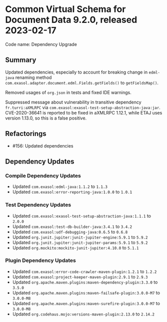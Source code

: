 # Common Virtual Schema for Document Data 9.2.0, released 2023-02-17

Code name: Dependency Upgrade

## Summary

Updated dependencies, especially to account for breaking change in `edml-java` renaming method `com.exasol.adapter.document.edml.Fields.getFields()` to `getFieldsMap()`.

Removed usages of `org.json` in tests and fixed IDE warnings.

Suppressed message about vulnerability in transitive dependency `fr.turri:aXMLRPC` via `com.exasol:exasol-test-setup-abstraction-java:jar`. CVE-2020-36641 is reported to be fixed in aXMLRPC 1.12.1, while ETAJ uses version 1.13.0, so this is a false positive.


## Refactorings

* #156: Updated dependencies

## Dependency Updates

### Compile Dependency Updates

* Updated `com.exasol:edml-java:1.1.2` to `1.1.3`
* Updated `com.exasol:error-reporting-java:1.0.0` to `1.0.1`

### Test Dependency Updates

* Updated `com.exasol:exasol-test-setup-abstraction-java:1.1.1` to `2.0.0`
* Updated `com.exasol:test-db-builder-java:3.4.1` to `3.4.2`
* Updated `com.exasol:udf-debugging-java:0.6.5` to `0.6.8`
* Updated `org.junit.jupiter:junit-jupiter-engine:5.9.1` to `5.9.2`
* Updated `org.junit.jupiter:junit-jupiter-params:5.9.1` to `5.9.2`
* Updated `org.mockito:mockito-junit-jupiter:4.10.0` to `5.1.1`

### Plugin Dependency Updates

* Updated `com.exasol:error-code-crawler-maven-plugin:1.2.1` to `1.2.2`
* Updated `com.exasol:project-keeper-maven-plugin:2.9.1` to `2.9.3`
* Updated `org.apache.maven.plugins:maven-dependency-plugin:3.3.0` to `3.5.0`
* Updated `org.apache.maven.plugins:maven-failsafe-plugin:3.0.0-M7` to `3.0.0-M8`
* Updated `org.apache.maven.plugins:maven-surefire-plugin:3.0.0-M7` to `3.0.0-M8`
* Updated `org.codehaus.mojo:versions-maven-plugin:2.13.0` to `2.14.2`
